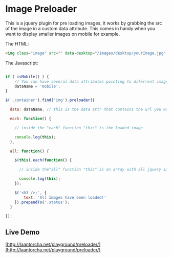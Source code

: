 Image Preloader
===============

This is a jquery plugin for pre loading images, it works by grabbing the src of the image in a custom data attribute. This comes in handy when you want to display smaller images on mobile for example.

The HTML:

```html
<img class="image" src="" data-desktop="/images/desktop/yourImage.jpg" data-mobile="/images/mobile/yourImage.jpg" alt="Image" >
```

The Javascript:

```javascript

if ( isMobile() ) {
    // You can have several data attributes pointing to diferrent image sizes
    dataName = 'mobile';
}

$('.container').find('img').preloader({

  data: dataName, // this is the data attr that contains the url you wan to load (default: 'data-src')

  each: function() {

    // inside the "each" function "this" is the loaded image

    console.log(this);
  },

  all: function() {

    $(this).each(function() {

      // inside the"all" function "this" is an array with all jquery image objects

      console.log(this);
    });

    $('<h3 />;', {
        text: 'All Images have been loaded!'
    }).prependTo('.status');
  }

});
```

Live Demo
---------

[http://laantorcha.net/playground/preloader/](http://laantorcha.net/playground/preloader/)
